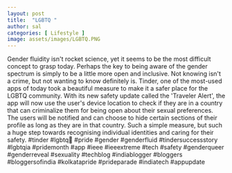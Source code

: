 ```yaml
---
layout: post
title:  "LGBTQ "
author: sal
categories: [ Lifestyle ]
image: assets/images/LGBTQ.PNG
---
```

Gender fluidity isn't rocket science, yet it seems to be the most difficult concept to grasp today. Perhaps the key to being aware of the gender spectrum is simply to be a little more open and inclusive. Not knowing isn't a crime, but not wanting to know definitely is.
Tinder, one of the most-used apps of today took a beautiful measure to make it a safer place for the LGBTQ community. With its new safety update called the 'Traveler Alert', the app will now use the user's device location to check if they are in a country that can criminalize them for being open about their sexual preferences. The users will be notified and can choose to hide certain sections of their profile as long as they are in that country.
Such a simple measure, but such a huge step towards recognising individual identities and caring for their safety.
#tinder #lgbtq🌈 #pride #gender #genderfluid #tindersuccessstory #lgbtqia #pridemonth #app #ieee #ieeextreme #tech #safety #genderqueer #genderreveal #sexuality #techblog #indiablogger #bloggers #bloggersofindia #kolkatapride #prideparade #indiatech #appupdate
